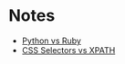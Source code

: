 # Notes

- [Python vs Ruby](python_vs_ruby.md)
- [CSS Selectors vs XPATH](css_selectors_vs_xpath.md)
